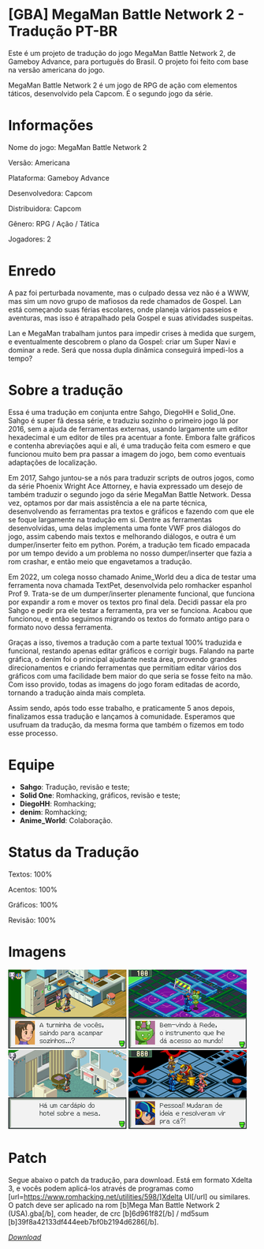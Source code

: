 # [GBA] MegaMan Battle Network 2 - Tradução PT-BR

Este é um projeto de tradução do jogo MegaMan Battle Network 2, de Gameboy Advance, para português do Brasil. O projeto foi feito com base na versão americana do jogo.

MegaMan Battle Network 2 é um jogo de RPG de ação com elementos táticos, desenvolvido pela Capcom. É o segundo jogo da série.

# Informações

Nome do jogo: MegaMan Battle Network 2

Versão: Americana

Plataforma: Gameboy Advance

Desenvolvedora: Capcom

Distribuidora: Capcom

Gênero: RPG / Ação / Tática

Jogadores: 2

# Enredo

A paz foi perturbada novamente, mas o culpado dessa vez não é a WWW, mas sim um novo grupo de mafiosos da rede chamados de Gospel. Lan está começando suas férias escolares, onde planeja vários passeios e aventuras, mas isso é atrapalhado pela Gospel e suas atividades suspeitas.

Lan e MegaMan trabalham juntos para impedir crises à medida que surgem, e eventualmente descobrem o plano da Gospel: criar um Super Navi e dominar a rede. Será que nossa dupla dinâmica conseguirá impedi-los a tempo?

# Sobre a tradução

Essa é uma tradução em conjunta entre Sahgo, DiegoHH e Solid_One. Sahgo é super fã dessa série, e traduziu sozinho o primeiro jogo lá por 2016, sem a ajuda de ferramentas externas, usando largamente um editor hexadecimal e um editor de tiles pra acentuar a fonte. Embora falte gráficos e contenha abreviações aqui e ali, é uma tradução feita com esmero e que funcionou muito bem pra passar a imagem do jogo, bem como eventuais adaptações de localização.

Em 2017, Sahgo juntou-se a nós para traduzir scripts de outros jogos, como da série Phoenix Wright Ace Attorney, e havia expressado um desejo de também traduzir o segundo jogo da série MegaMan Battle Network. Dessa vez, optamos por dar mais assistência a ele na parte técnica, desenvolvendo as ferramentas pra textos e gráficos e fazendo com que ele se foque largamente na tradução em si. Dentre as ferramentas desenvolvidas, uma delas implementa uma fonte VWF pros diálogos do jogo, assim cabendo mais textos e melhorando diálogos, e outra é um dumper/inserter feito em python. Porém, a tradução tem ficado empacada por um tempo devido a um problema no nosso dumper/inserter que fazia a rom crashar, e então meio que engavetamos a tradução.

Em 2022, um colega nosso chamado Anime_World deu a dica de testar uma ferramenta nova chamada TextPet, desenvolvida pelo romhacker espanhol Prof 9. Trata-se de um dumper/inserter plenamente funcional, que funciona por expandir a rom e mover os textos pro final dela. Decidi passar ela pro Sahgo e pedir pra ele testar a ferramenta, pra ver se funciona. Acabou que funcionou, e então seguimos migrando os textos do formato antigo para o formato novo dessa ferramenta.

Graças a isso, tivemos a tradução com a parte textual 100% traduzida e funcional, restando apenas editar gráficos e corrigir bugs. Falando na parte gráfica, o denim foi o principal ajudante nesta área, provendo grandes direcionamentos e criando ferramentas que permitiam editar vários dos gráficos com uma facilidade bem maior do que seria se fosse feito na mão. Com isso provido, todas as imagens do jogo foram editadas de acordo, tornando a tradução ainda mais completa.

Assim sendo, após todo esse trabalho, e praticamente 5 anos depois, finalizamos essa tradução e lançamos à comunidade. Esperamos que usufruam da tradução, da mesma forma que também o fizemos em todo esse processo.

# Equipe

- **Sahgo**: Tradução, revisão e teste;
- **Solid One**: Romhacking, gráficos, revisão e teste;
- **DiegoHH**: Romhacking;
- **denim**: Romhacking;
- **Anime_World**: Colaboração.

# Status da Tradução

Textos: 100%

Acentos: 100%

Gráficos: 100%

Revisão: 100%

# Imagens

![alt text](https://raw.githubusercontent.com/hansenhahn/mmbn-2/master/Screenshots/GIF/1.gif "Imagem 1") ![alt text](https://raw.githubusercontent.com/hansenhahn/mmbn-2/master/Screenshots/GIF/2.gif "Imagem 2")
![alt text](https://raw.githubusercontent.com/hansenhahn/mmbn-2/master/Screenshots/GIF/3.gif "Imagem 3") ![alt text](https://raw.githubusercontent.com/hansenhahn/mmbn-2/master/Screenshots/GIF/4.gif "Imagem 4")

# Patch

Segue abaixo o patch da tradução, para download. Está em formato Xdelta 3, e vocês podem aplicá-los através de programas como [url=https://www.romhacking.net/utilities/598/]Xdelta UI[/url] ou similares. O patch deve ser aplicado na rom [b]Mega Man Battle Network 2 (USA).gba[/b], com header, de crc [b]6d961f82[/b] / md5sum [b]39f8a42133df444eeb7bf0b2194d6286[/b].

[*Download*](https://github.com/hansenhahn/mmbn-2/releases/tag/v1.0)